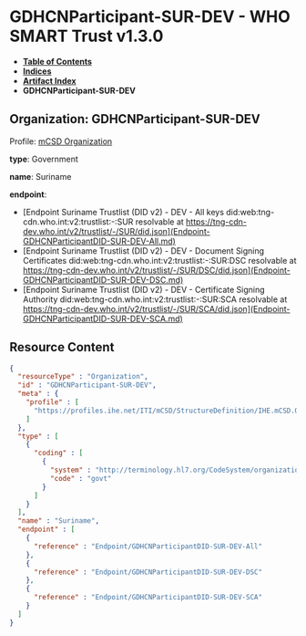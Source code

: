 # GDHCNParticipant-SUR-DEV - WHO SMART Trust v1.3.0

* [**Table of Contents**](toc.md)
* [**Indices**](indices.md)
* [**Artifact Index**](artifacts.md)
* **GDHCNParticipant-SUR-DEV**

## Organization: GDHCNParticipant-SUR-DEV

Profile: [mCSD Organization](https://profiles.ihe.net/ITI/mCSD/4.0.0/StructureDefinition-IHE.mCSD.Organization.html)

**type**: Government

**name**: Suriname

**endpoint**: 

* [Endpoint Suriname Trustlist (DID v2) - DEV - All keys did:web:tng-cdn.who.int:v2:trustlist:-:SUR resolvable at https://tng-cdn-dev.who.int/v2/trustlist/-/SUR/did.json](Endpoint-GDHCNParticipantDID-SUR-DEV-All.md)
* [Endpoint Suriname Trustlist (DID v2) - DEV - Document Signing Certificates did:web:tng-cdn.who.int:v2:trustlist:-:SUR:DSC resolvable at https://tng-cdn-dev.who.int/v2/trustlist/-/SUR/DSC/did.json](Endpoint-GDHCNParticipantDID-SUR-DEV-DSC.md)
* [Endpoint Suriname Trustlist (DID v2) - DEV - Certificate Signing Authority did:web:tng-cdn.who.int:v2:trustlist:-:SUR:SCA resolvable at https://tng-cdn-dev.who.int/v2/trustlist/-/SUR/SCA/did.json](Endpoint-GDHCNParticipantDID-SUR-DEV-SCA.md)



## Resource Content

```json
{
  "resourceType" : "Organization",
  "id" : "GDHCNParticipant-SUR-DEV",
  "meta" : {
    "profile" : [
      "https://profiles.ihe.net/ITI/mCSD/StructureDefinition/IHE.mCSD.Organization"
    ]
  },
  "type" : [
    {
      "coding" : [
        {
          "system" : "http://terminology.hl7.org/CodeSystem/organization-type",
          "code" : "govt"
        }
      ]
    }
  ],
  "name" : "Suriname",
  "endpoint" : [
    {
      "reference" : "Endpoint/GDHCNParticipantDID-SUR-DEV-All"
    },
    {
      "reference" : "Endpoint/GDHCNParticipantDID-SUR-DEV-DSC"
    },
    {
      "reference" : "Endpoint/GDHCNParticipantDID-SUR-DEV-SCA"
    }
  ]
}

```
